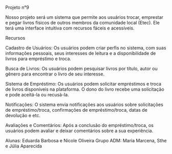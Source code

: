 Projeto n°9

Nosso projeto será um sistema que permite aos usuários trocar, emprestar e pegar livros físicos de outros membros da comunidade local (Etec). Ele terá uma interface intuitiva com recursos fáceis e acessíveis.

Recursos

Cadastro de Usuários: Os usuários podem criar perfis no sistema, com suas informações pessoais, seus interesses de leitura e a disponibilidade de livros para empréstimo e troca.

Busca de Livros: Os usuários podem pesquisar livros por título, autor ou gênero para encontrar o livro de seu interesse.

Sistema de Empréstimo: Os usuários podem solicitar empréstimos e troca de livros disponíveis na plataforma. O dono do livro recebe uma solicitação e pode aceitá-la ou recusá-la.

Notificações: O sistema envia notificações aos usuários sobre solicitações de empréstimo/troca, confirmações de empréstimo/troca, datas de devolução e etc.

Avaliações e Comentários: Após a conclusão do empréstimo/troca, os usuários podem avaliar e deixar comentários sobre a sua experiência.

Alunas: Eduarda Barbosa e Nicole Oliveira 
Grupo ADM: Maria Marcena, Sthe e Júlia Aparecida
